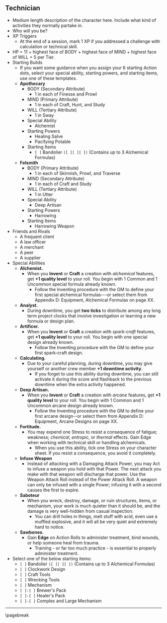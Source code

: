 ## Technician

- Medium length description of the character here. Include what kind of activities they normally partake in.
- Who will you be?
- XP Triggers
    - At the end of a session, mark 1 XP if you addressed a challenge with calculation or technical skill.
- HP = 11 + highest face of BODY + highest face of MIND + highest face of WILL + 5 per Tier.
- Starting Builds
    - If you want some guidance when you assign your 6 starting Action dots, select your special ability, starting powers, and starting items, use one of these templates.
    - **Apothecary**
        - BODY (Secondary Attribute)
            - 1 in each of Finesse and Prowl
        - MIND (Primary Attribute)
            - 1 in each of Craft, Hunt, and Study
        - WILL (Tertiary Attribute)
            - 1 in Sway
        - Special Ability
            - Alchemist
        - Starting Powers
            - Healing Salve
            - Pacifying Potable
        - Starting Items
            - `[ ]` Bandolier `([ ][ ][ ])` (Contains up to 3 Alchemical Formulas)
    - **Felsmith**
        - BODY (Primary Attribute)
            - 1 in each of Skirmish, Prowl, and Traverse
        - MIND (Secondary Attribute)
            - 1 in each of Craft and Study
        - WILL (Tertiary Attribute)
            - 1 in Utter
        - Special Ability
            - Deep Artisan
        - Starting Powers
            - Harrowing
        - Starting Items
            - Harrowing Weapon
- Friends and Rivals
    - A frequent client
    - A law officer
    - A merchant
    - A peer
    - A supplier
- Special Abilities
    - **Alchemist.**
        - When you **Invent** or **Craft** a creation with *alchemical* features, get **+1 quality level** to your roll. You begin with 1 Common and 1 Uncommon special formula already known.
            - Follow the Inventing procedure with the GM to define your first special alchemical formulas---or select them from Appendix D: Equipment, Alchemical Formulas on page XX.
    - **Analyst.**
        - During downtime, you get **two ticks** to distribute among any long term project clocks that involve investigation or learning a new formula or design plan.
    - **Artificer.**
        - When you **Invent** or **Craft** a creation with *spark-craft* features, get **+1 quality level** to your roll. You begin with one special design already known.
            - Follow the Inventing procedure with the GM to define your first spark-craft design.
    - **Calculating.**
        - Due to your careful planning, during downtime, you may give yourself or another crew member **+1 downtime activity**.
            - If you forget to use this ability during downtime, you can still activate it during the score and flashback to the previous downtime when the extra activity happened.
    - **Deep Artisan.**
        - When you **Invent** or **Craft** a creation with *arcane* features, get **+1 quality level** to your roll. You begin with 1 Common and 1 Uncommon arcane design already known.
            - Follow the Inventing procedure with the GM to define your first arcane design--or select them from Appendix D: Equipment, Arcane Designs on page XX.
    - **Fortitude.**
        - You may expend one Stress to resist a consequence of fatigue; weakness; *chemical*, *entropic*, or *thermal* effects. Gain Edge when working with technical skill or handling alchemicals.
            - When you use this ability, tick one Stress on your character sheet. If you resist a consequence, you avoid it completely.
    - **Infuse Weapon**
        - Instead of attacking with a Damaging Attack Power, you may Act to infuse a weapon you hold with that Power. The next attack you make with that weapon will discharge that power. Use the Weapon Attack Roll instead of the Power Attack Roll. A weapon can only be infused with a single Power; infusing it with a second causes the first to expire.
    - **Saboteur**
        - When you wreck, destroy, damage, or ruin structures, items, or mechanism, your work is much quieter than it should be, and the damage is very well-hidden from casual inspection.
            - You can drill holes in things, melt stuff with acid, even use a muffled explosive, and it will all be very quiet and extremely hard to notice.
    - **Sawbones.**
        - Gain **Edge** on Action Rolls to administer treatment, bind wounds, or help someone heal from trauma.
            - Training - or far too much practice - is essential to properly administer treatment.
- Select one of the below starting items:
    - `[ ]` Bandolier `([ ][ ][ ])` (Contains up to 3 Alchemical Formulas)
    - `[ ]` Clockwork Design
    - `[ ]` Craft Tools
    - `[ ]` Wrecking Tools
    - `[ ]` Mechanism
    - `[ ]-[ ]` Brewer's Pack
    - `[ ]-[ ]` Healer's Pack
    - `[ ]-[ ]` Complex and Large Mechanism

* * * * * * * * * * * * * * * * * * * * * * * * * * * * * * * * * * * * * * * *

\pagebreak
